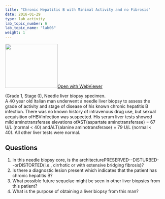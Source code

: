 ```yaml
---
title: "Chronic Hepatitis B with Minimal Activity and no Fibrosis"
date: 2018-01-29
type: lab_activity
lab_topic_number: 6
lab_topic_name: "lab06"
weight: 1
---
```

<div class="entrybody">
<div class="thumbnail"><a href="https://pathologylab.ctl.columbia.edu/slides/slideliver_path_01/" target="_blank"><img alt="" src="/assets/images/slide_liverpath01.jpg" width="170" height="143" class="mt-image-left"></a><a href="https://pathologylab.ctl.columbia.edu/slides/slideliver_path_01/" target="_blank">Open with WebViewer</a></div>

<p>(Grade 1, Stage 0), Needle liver biopsy specimen.<br>
A 40 year old Italian man underwent a needle liver biopsy to assess the grade of activity and stage of disease of his known chronic hepatitis B infection. There was no known history of intravenous drug use, but sexual acquisition of<span class="caps">HBV</span>infection was suspected. His serum liver tests showed mild aminotransferase elevations of<span class="caps">AST</span>(aspartate aminotransferase) = 67 U/L (normal &lt; 40) and<span class="caps">ALT</span>(alanine aminotransferase) = 79 U/L (normal &lt; 40). All other liver tests were normal.<br clear="all"></p>

<h2>Questions</h2>


<ol>
<li>In this needle biopsy core, is the architecture<span class="caps">PRESERVED</span>--DISTURBED--or<span class="caps">DISTORTED</span>(i.e., cirrhotic or with extensive bridging fibrosis)?</li>
<li> Is there a diagnostic lesion present which indicates that the patient has chronic hepatitis B?</li>
<li> What possible future sequelae might be seen in other liver biopsies from this patient?</li>
<li> What is the purpose of obtaining a liver biopsy from this man?</li>
</ol>


						
</div>

